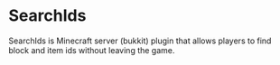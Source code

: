 SearchIds
=========

SearchIds is Minecraft server (bukkit) plugin that allows players to find block and item ids without leaving the game.


